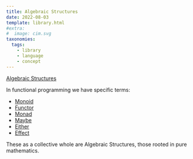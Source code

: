```yaml
---
title: Algebraic Structures
date: 2022-08-03
template: library.html
#extra:
#  image: cim.svg
taxonomies:
  tags:
    - library
    - language
    - concept
---
```


[Algebraic Structures](https://jrsinclair.com/articles/2019/algebraic-structures-what-i-wish-someone-had-explained-about-functional-programming/)

In functional programming we have specific terms:
 - [Monoid](/library/monoid)
 - [Functor](/library/functor)
 - [Monad](/library/monad)
 - [Maybe](/library/maybe)
 - [Either](/library/either)
 - [Effect](/library/effect)

 These as a collective whole are Algebraic Structures, those rooted in pure mathematics.